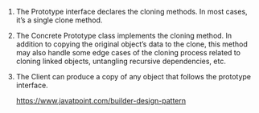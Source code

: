 
1. The Prototype interface declares the cloning methods. In most cases, it’s a single clone method.

2. The Concrete Prototype class implements the cloning method. In addition to copying the original object’s data to the clone, this method may also handle some edge cases of the cloning process related to cloning linked objects, untangling recursive dependencies, etc.

3. The Client can produce a copy of any object that follows the prototype interface.



    https://www.javatpoint.com/builder-design-pattern